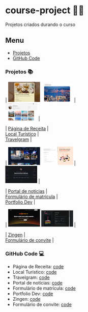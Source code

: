 # course-project :woman_technologist:
 Projetos criados durando o curso

## Menu

- [Projetos](#projetos)
- [GitHub Code](#github-code)

### Projetos :books:


| <img src="- index-rocketseat/assets/images/receita.png"  width="100"> 
<img src="- index-rocketseat/assets/images/local-turistico.png" width="100">            |           
<img src="- index-rocketseat/assets/images/travelgram.png"  width="100">            |           



|  [Página de Receita](https://erikaestudar.github.io/course-project/pagina-de-receita/index.html)          |           
 [Local Turístico](https://erikaestudar.github.io/course-project/local-turistico/index.html)            |           
 [Travelgram](https://erikaestudar.github.io/course-project/travelgram/index.html)          |           

| <img src="- index-rocketseat/assets/images/noticias.png" width="100">
<img src="- index-rocketseat/assets/images/matricula.png" width="100">          |           
<img src="- index-rocketseat/assets/images/portfolio.png" width="100">          |           

|  [Portal de notícias](https://erikaestudar.github.io/course-project/portal-de-noticias/index.html)            |            
 [Formulário de matrícula](https://erikaestudar.github.io/course-project/formulario-de-matricula/index.html)            |            
 [Portfolio Dev](https://erikaestudar.github.io/course-project/portfolio-dev/index.html)            |           

| <img src="- index-rocketseat/assets/images/zingen.png" width="100"> 
<img src="- index-rocketseat/assets/images/convite.png" width="100">            |           

| [Zingen](https://erikaestudar.github.io/course-project/zingen/index.html)         |           
 [Formulário de convite](https://erikaestudar.github.io/course-project/formulario-de-convite/index.html)            |           

### GitHub Code :computer:

- Página de Receita: [code](https://github.com/Erikaestudar/course-project/tree/main/pagina-de-receita)
- Local Turístico:  [code](https://github.com/Erikaestudar/course-project/tree/main/local-turistico)
- Travelgram: [code](https://github.com/Erikaestudar/course-project/tree/main/travelgram)
- Portal de notícias: [code](https://github.com/Erikaestudar/course-project/tree/main/portal-de-noticias)
- Formulário de matrícula: [code](https://github.com/Erikaestudar/course-project/tree/main/formulario-de-matricula)
- Portfolio Dev: [code](https://github.com/Erikaestudar/course-project/tree/main/portfolio-dev)
- Zingen: [code](https://github.com/Erikaestudar/course-project/tree/main/zingen)
- Formulário de convite: [code](https://github.com/Erikaestudar/course-project/tree/main/formulario-de-convite)